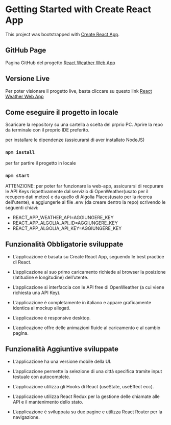 # Getting Started with Create React App

This project was bootstrapped with [Create React App](https://github.com/facebook/create-react-app).

## GitHub Page
Pagina GitHub del progetto [React Weather Web App](https://github.com/marco-faltoni/api-weather-app)

## Versione Live
Per poter visionare il progetto live, basta cliccare su questo link [React Weather Web App](https://reactopenweather-app.netlify.app/)

## Come eseguire il progetto in locale

Scaricare la repository su una cartella a scelta del prprio PC.
Aprire la repo da terminale con il proprio IDE preferito.

per installare le dipendenze (assicurarsi di aver installato NodeJS)
### `npm install`

per far partire il progetto in locale
### `npm start`

ATTENZIONE: per poter far funzionare la web-app, assicurarsi di recpurare le API Keys rispettivamente dal servizio di OpenWeather(usato per il recupero dati meteo) e da quello di Algolia Places(usato per la ricerca dell'utente), e aggiungerle al file .env (da creare dentro la repo) scrivendo le seguenti chiavi: 
- REACT_APP_WEATHER_API=AGGIUNGERE_KEY
- REACT_APP_ALGOLIA_API_ID=AGGIUNGERE_KEY
- REACT_APP_ALGOLIA_API_KEY=AGGIUNGERE_KEY


## Funzionalità Obbligatorie sviluppate

- L’applicazione è basata su Create React App, seguendo le best practice di React.

- L’applicazione al suo primo caricamento richiede al browser la posizione (latitudine e longitudine) dell’utente.

- L’applicazione si interfaccia con le API free di OpenWeather (a cui viene richiesta una API Key).

- L’applicazione è completamente in italiano e appare graficamente identica ai mockup allegati.

- L’applicazione è responsive desktop.

- L’applicazione offre delle animazioni fluide al caricamento e al cambio pagina.

## Funzionalità Aggiuntive sviluppate

- L’applicazione ha una versione mobile della UI.

- L’applicazione permette la selezione di una città specifica tramite input testuale
con autocomplete.

- L’applicazione utilizza gli Hooks di React (useState, useEffect ecc).

- L’applicazione utilizza React Redux per la gestione delle chiamate alle API e il mantenimento dello stato.

- L’applicazione è sviluppata su due pagine e utilizza React Router per la navigazione.
